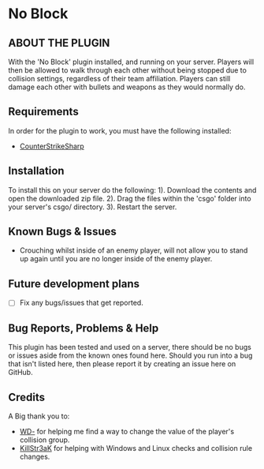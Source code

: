 # No Block
## ABOUT THE PLUGIN
With the 'No Block' plugin installed, and running on your server. 
Players will then be allowed to walk through each other without being stopped due to collision settings, regardless of their team affiliation. Players can still damage each other with bullets and weapons as they would normally do.


## Requirements
In order for the plugin to work, you must have the following installed:
- [CounterStrikeSharp](https://docs.cssharp.dev/guides/getting-started/) 


## Installation
To install this on your server do the following:
1). Download the contents and open the downloaded zip file.
2). Drag the files within the 'csgo' folder into your server's csgo/ directory.
3). Restart the server.


## Known Bugs & Issues
- Crouching whilst inside of an enemy player, will not allow you to stand up again until you are no longer inside of the enemy player.


## Future development plans
- [ ] Fix any bugs/issues that get reported.


## Bug Reports, Problems & Help
This plugin has been tested and used on a server, there should be no bugs or issues aside from the known ones found here.
Should you run into a bug that isn't listed here, then please report it by creating an issue here on GitHub.


## Credits
A Big thank you to:
- [WD-](https://github.com/shobhit-pathak/) for helping me find a way to change the value of the player's collision group.
- [KillStr3aK](https://github.com/KillStr3aK/) for helping with Windows and Linux checks and collision rule changes.
